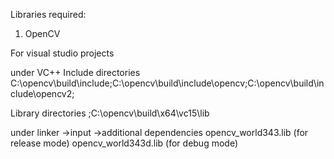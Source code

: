 Libraries required:
1) OpenCV


For visual studio projects

under VC++
Include directories
C:\opencv\build\include;C:\opencv\build\include\opencv;C:\opencv\build\include\opencv2;

Library directories
;C:\opencv\build\x64\vc15\lib

under linker ->input ->additional dependencies
opencv_world343.lib            (for release mode)
opencv_world343d.lib           (for debug mode)